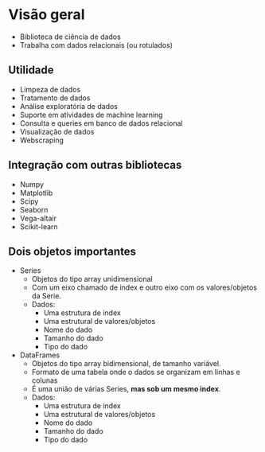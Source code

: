 # Visão geral
- Biblioteca de ciência de dados
- Trabalha com dados relacionais (ou rotulados)

## Utilidade
- Limpeza de dados
- Tratamento de dados
- Análise exploratória de dados
- Suporte em atividades de machine learning
- Consulta e queries em banco de dados relacional
- Visualização de dados
- Webscraping

## Integração com outras bibliotecas
- Numpy
- Matplotlib
- Scipy
- Seaborn
- Vega-altair
- Scikit-learn

## Dois objetos importantes
- Series
    - Objetos do tipo array unidimensional
    - Com um eixo chamado de index e outro eixo com os valores/objetos da Serie.
    - Dados:
        - Uma estrutura de index
        - Uma estrutural de valores/objetos
        - Nome do dado
        - Tamanho do dado
        - Tipo do dado
- DataFrames
    - Objetos do tipo array bidimensional, de tamanho variável.
    - Formato de uma tabela onde o dados se organizam em linhas e colunas
    - É uma união de várias Series, **mas sob um mesmo index**.
    - Dados:
        - Uma estrutura de index
        - Uma estrutural de valores/objetos
        - Nome do dado
        - Tamanho do dado
        - Tipo do dado
